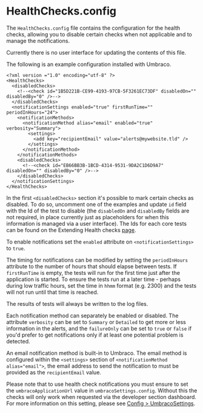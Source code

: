 # HealthChecks.config

The `HealthChecks.config` file contains the configuration for the health checks, allowing you to disable certain checks when not applicable and to manage the notifications.

Currently there is no user interface for updating the contents of this file.

The following is an example configuration installed with Umbraco.

    <?xml version ="1.0" encoding="utf-8" ?>
	<HealthChecks>
	  <disabledChecks>
	    <!--<check id="1B5D221B-CE99-4193-97CB-5F3261EC73DF" disabledOn="" disabledBy="0" />-->
	  </disabledChecks>
	  <notificationSettings enabled="true" firstRunTime="" periodInHours="24">
	    <notificationMethods>
	      <notificationMethod alias="email" enabled="true" verbosity="Summary">
	        <settings>
	          <add key="recipientEmail" value="alerts@mywebsite.tld" />
	        </settings>
	      </notificationMethod>
	    </notificationMethods>
	    <disabledChecks>
	      <!--<check id="EB66BB3B-1BCD-4314-9531-9DA2C1D6D9A7" disabledOn="" disabledBy="0" />-->
	    </disabledChecks>    
	  </notificationSettings>
	</HealthChecks> 
    
In the first `<disabledChecks>` section it's possible to mark certain checks as disabled.  To do so, uncomment one of the examples and update `id` field with the Id of the test to disable (the `disabledOn` and `disabledBy` fields are not required, in place currently just as placeholders for when this information is managed via a user interface).  The Ids for each core tests can be found on the Extending Health checks [page](../../../Extending/Healthcheck/index.md#built-in-checks).

To enable notifications set the `enabled` attribute on `<notificationSettings>` to `true`.

The timing for notifications can be modified by setting the `periodInHours` attribute to the number of hours that should elapse between tests.  If `firstRunTime` is empty, the tests will run for the first time just after the application is started.  To ensure the tests run at a later time - perhaps during low traffic hours, set the time in `hhmm` format (e.g. 2300) and the tests will not run until that time is reached.

The results of tests will always be written to the log files.

Each notification method can separately be enabled or disabled. The attribute `verbosity` can be set to `Summary` or `Detailed` to get more or less information in the alerts, and the `failureOnly` can be set to `true` or `false` if you'd prefer to get notifications only if at least one potential problem is detected.

An email notification method is built-in to Umbraco. The email method is configured within the `<settings>` section of `<notificationMethod alias="email">`, the email address to send the notification to must be provided as the `recipientEmail` value.

Please note that to use health check notifications you must ensure to set the `umbracoApplicationUrl` value in `umbracoSettings.config`.  Without this the checks will only work when requested via the developer section dashboard.  For more information on this setting, please see [Config > UmbracoSettings](../config/umbracosettings/index.md#web-routing).
